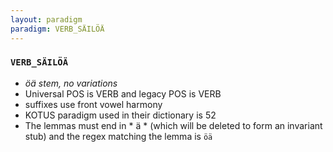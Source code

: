 ```yaml
---
layout: paradigm
paradigm: VERB_SÄILÖÄ
---
```

### ` VERB_SÄILÖÄ `

* _öä stem, no variations_
* Universal POS is VERB and legacy POS is VERB
* suffixes use front vowel harmony
* KOTUS paradigm used in their dictionary is 52
* The lemmas must end in * ä * (which will be deleted to form an invariant stub) and the regex matching the lemma is ` öä `
